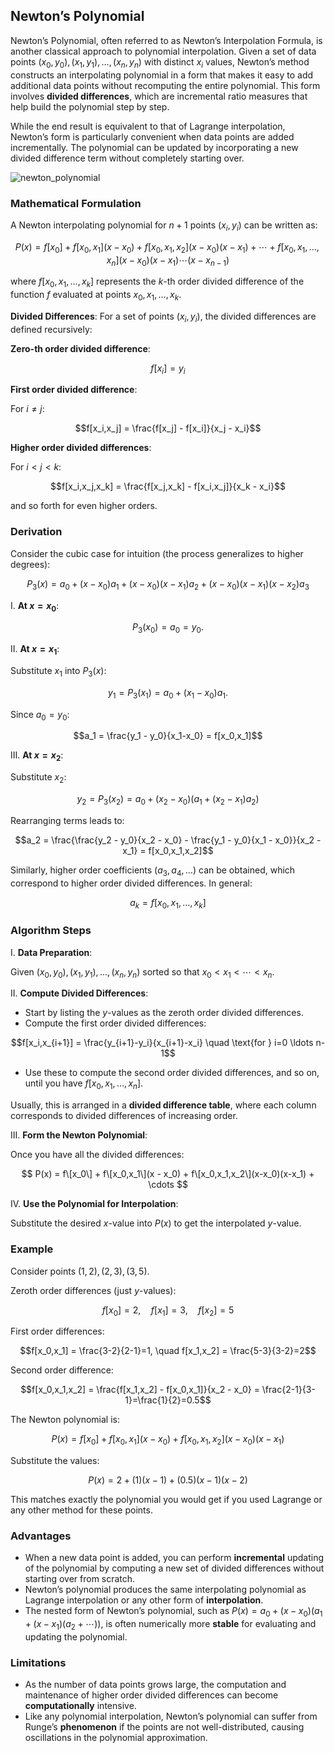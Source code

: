 ## Newton’s Polynomial

Newton’s Polynomial, often referred to as Newton’s Interpolation Formula, is another classical approach to polynomial interpolation. Given a set of data points $(x_0,y_0),(x_1,y_1),\dots,(x_n,y_n)$ with distinct $x_i$ values, Newton’s method constructs an interpolating polynomial in a form that makes it easy to add additional data points without recomputing the entire polynomial. This form involves **divided differences**, which are incremental ratio measures that help build the polynomial step by step.

While the end result is equivalent to that of Lagrange interpolation, Newton’s form is particularly convenient when data points are added incrementally. The polynomial can be updated by incorporating a new divided difference term without completely starting over.

![newton_polynomial](https://github.com/user-attachments/assets/b23eba7f-0d87-46d5-a3b3-08c37c9f5dbc)

### Mathematical Formulation

A Newton interpolating polynomial for $n+1$ points $(x_i, y_i)$ can be written as:

$$P(x) = f[x_0] + f[x_0,x_1](x - x_0) + f[x_0,x_1,x_2](x - x_0)(x - x_1) + \cdots + f[x_0,x_1,\ldots,x_n] (x - x_0)(x - x_1)\cdots(x - x_{n-1})$$

where $f[x_0,x_1,\ldots,x_k]$ represents the $k$-th order divided difference of the function $f$ evaluated at points $x_0, x_1, \ldots, x_k$.

**Divided Differences**: For a set of points $(x_i,y_i)$, the divided differences are defined recursively:

**Zero-th order divided difference**:  

$$f[x_i] = y_i$$

**First order divided difference**:  

For $i \neq j$:

$$f[x_i,x_j] = \frac{f[x_j] - f[x_i]}{x_j - x_i}$$

**Higher order divided differences**:  

For $i < j < k$:

$$f[x_i,x_j,x_k] = \frac{f[x_j,x_k] - f[x_i,x_j]}{x_k - x_i}$$

and so forth for even higher orders.

### Derivation

Consider the cubic case for intuition (the process generalizes to higher degrees):

$$P_3(x) = a_0 + (x-x_0)a_1 + (x-x_0)(x-x_1)a_2 + (x-x_0)(x-x_1)(x-x_2)a_3$$

I. **At $x=x_0$**:

$$P_3(x_0)=a_0 = y_0.$$

II. **At $x=x_1$**:

Substitute $x_1$ into $P_3(x)$:

$$y_1 = P_3(x_1) = a_0 + (x_1-x_0)a_1.$$

Since $a_0 = y_0$:

$$a_1 = \frac{y_1 - y_0}{x_1-x_0} = f[x_0,x_1]$$

III. **At $x=x_2$**:

Substitute $x_2$:

$$y_2 = P_3(x_2)= a_0 + (x_2-x_0)(a_1 + (x_2 - x_1)a_2)$$

Rearranging terms leads to:

$$a_2 = \frac{\frac{y_2 - y_0}{x_2 - x_0} - \frac{y_1 - y_0}{x_1 - x_0}}{x_2 - x_1} = f[x_0,x_1,x_2]$$

Similarly, higher order coefficients ($a_3, a_4, \ldots$) can be obtained, which correspond to higher order divided differences. In general:

$$a_k = f[x_0,x_1,\ldots,x_k]$$

### Algorithm Steps

I. **Data Preparation**:  

Given $(x_0,y_0), (x_1,y_1),\ldots,(x_n,y_n)$ sorted so that $x_0 < x_1 < \cdots < x_n$.

II. **Compute Divided Differences**: 

- Start by listing the $y$-values as the zeroth order divided differences.
- Compute the first order divided differences:

$$f[x_i,x_{i+1}] = \frac{y_{i+1}-y_i}{x_{i+1}-x_i} \quad \text{for } i=0 \ldots n-1$$

- Use these to compute the second order divided differences, and so on, until you have $f[x_0,x_1,\ldots,x_n]$.

Usually, this is arranged in a **divided difference table**, where each column corresponds to divided differences of increasing order.

III. **Form the Newton Polynomial**:

Once you have all the divided differences:

$$
P(x) = f\[x_0\] + f\[x_0,x_1\](x - x_0) + f\[x_0,x_1,x_2\](x-x_0)(x-x_1) + \cdots
$$

IV. **Use the Polynomial for Interpolation**:

Substitute the desired $x$-value into $P(x)$ to get the interpolated $y$-value.

### Example

Consider points $(1,2), (2,3), (3,5)$.

Zeroth order differences (just $y$-values):

$$f[x_0]=2, \quad f[x_1]=3, \quad f[x_2]=5$$

First order differences:

$$f[x_0,x_1] = \frac{3-2}{2-1}=1, \quad f[x_1,x_2] = \frac{5-3}{3-2}=2$$

Second order difference:

$$f[x_0,x_1,x_2] = \frac{f[x_1,x_2] - f[x_0,x_1]}{x_2 - x_0} = \frac{2-1}{3-1}=\frac{1}{2}=0.5$$

The Newton polynomial is:

$$P(x)=f[x_0] + f[x_0,x_1](x - x_0) + f[x_0,x_1,x_2](x - x_0)(x - x_1)$$

Substitute the values:

$$P(x)=2 + (1)(x - 1) + (0.5)(x - 1)(x - 2)$$

This matches exactly the polynomial you would get if you used Lagrange or any other method for these points.

### Advantages

- When a new data point is added, you can perform **incremental** updating of the polynomial by computing a new set of divided differences without starting over from scratch.
- Newton’s polynomial produces the same interpolating polynomial as Lagrange interpolation or any other form of **interpolation**.
- The nested form of Newton’s polynomial, such as $P(x) = a_0 + (x - x_0)(a_1 + (x - x_1)(a_2 + \cdots ))$, is often numerically more **stable** for evaluating and updating the polynomial.

### Limitations

- As the number of data points grows large, the computation and maintenance of higher order divided differences can become **computationally** intensive.
- Like any polynomial interpolation, Newton’s polynomial can suffer from Runge’s **phenomenon** if the points are not well-distributed, causing oscillations in the polynomial approximation.
